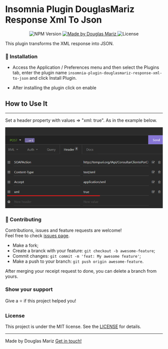 # Insomnia Plugin DouglasMariz Response Xml To Json

<p align="center">
<img alt="NPM Version" src="https://img.shields.io/npm/v/insomnia-plugin-douglasmariz-response-xml-to-json.svg">
  <a href="https://www.linkedin.com/in/douglasmariz/">
    <img alt="Made by Douglas Mariz" src="https://img.shields.io/badge/made%20by-DouglasMariz-%2304D361">
  </a>
  <img alt="License" src="https://img.shields.io/badge/license-MIT-brightgreen">
</p>

This plugin transforms the XML response into JSON.

### 🚀 Installation

- Access the Application / Preferences menu and then select the Plugins tab, enter the plugin name `insomnia-plugin-douglasmariz-response-xml-to-json` and click Install Plugin.

- After installing the plugin click on enable

## How to Use It
___

Set a header property with values => "xml: true".
As in the example below.

![Header Example](/src/resources/images/sample1.png)

### 🤝 Contributing

Contributions, issues and feature requests are welcome!<br />Feel free to check [issues page](https://github.com/DouglasMariz/insomnia-plugin-douglasmariz-response-xml-to-json/issues).
- Make a fork;
- Create a branck with your feature: `git checkout -b awesome-feature`;
- Commit changes: `git commit -m 'feat: My awesome feature'`;
- Make a push to your branch: `git push origin awesome-feature`.

After merging your receipt request to done, you can delete a branch from yours.

### Show your support

Give a ⭐️ if this project helped you!

### License

This project is under the MIT license. See the [LICENSE](LICENSE) for details.

---

Made by Douglas Mariz [Get in touch!](https://www.linkedin.com/in/douglasmariz/)